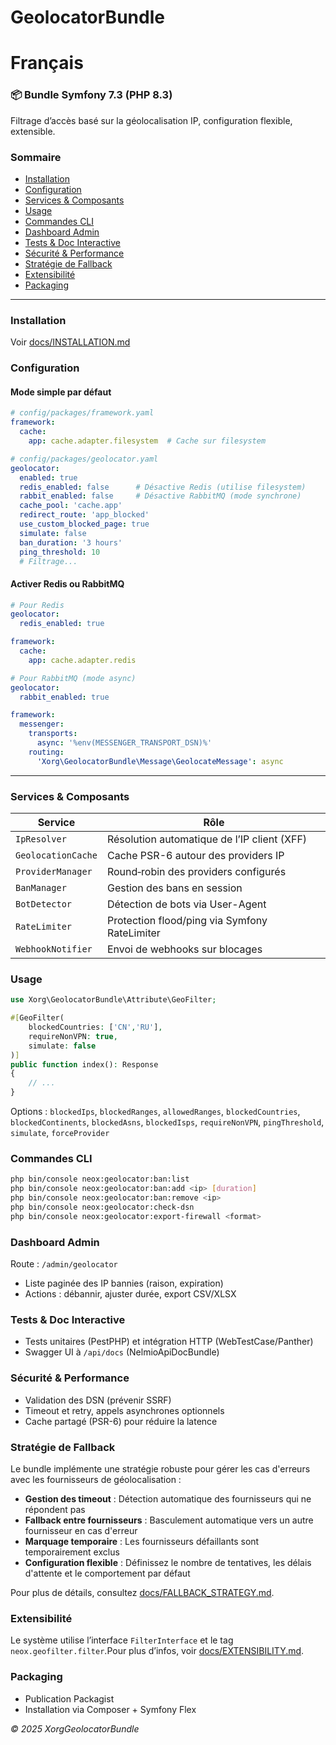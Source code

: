 # GeolocatorBundle

# Français

### 📦 Bundle Symfony 7.3 (PHP 8.3)

Filtrage d’accès basé sur la géolocalisation IP, configuration flexible, extensible.

### Sommaire

- [Installation](#installation)
- [Configuration](#configuration)
- [Services & Composants](#services--composants)
- [Usage](#usage)
- [Commandes CLI](#commandes-cli)
- [Dashboard Admin](#dashboard-admin)
- [Tests & Doc Interactive](#tests--doc-interactive)
- [Sécurité & Performance](#sécurité--performance)
- [Stratégie de Fallback](#stratégie-de-fallback)
- [Extensibilité](#extensibilité)
- [Packaging](#packaging)

---

### Installation

Voir [docs/INSTALLATION.md](docs/INSTALLATION.md)

### Configuration

#### Mode simple par défaut
```yaml
# config/packages/framework.yaml
framework:
  cache:
    app: cache.adapter.filesystem  # Cache sur filesystem

# config/packages/geolocator.yaml
geolocator:
  enabled: true
  redis_enabled: false      # Désactive Redis (utilise filesystem)
  rabbit_enabled: false     # Désactive RabbitMQ (mode synchrone)
  cache_pool: 'cache.app'
  redirect_route: 'app_blocked'
  use_custom_blocked_page: true
  simulate: false
  ban_duration: '3 hours'
  ping_threshold: 10
  # Filtrage...
```

#### Activer Redis ou RabbitMQ
```yaml
# Pour Redis
geolocator:
  redis_enabled: true

framework:
  cache:
    app: cache.adapter.redis

# Pour RabbitMQ (mode async)
geolocator:
  rabbit_enabled: true

framework:
  messenger:
    transports:
      async: '%env(MESSENGER_TRANSPORT_DSN)%'
    routing:
      'Xorg\GeolocatorBundle\Message\GeolocateMessage': async
```

---

### Services & Composants

| Service            | Rôle                                          |
| ------------------ | --------------------------------------------- |
| `IpResolver`       | Résolution automatique de l’IP client (XFF)   |
| `GeolocationCache` | Cache PSR-6 autour des providers IP           |
| `ProviderManager`  | Round‑robin des providers configurés          |
| `BanManager`       | Gestion des bans en session                   |
| `BotDetector`      | Détection de bots via User-Agent              |
| `RateLimiter`      | Protection flood/ping via Symfony RateLimiter |
| `WebhookNotifier`  | Envoi de webhooks sur blocages                |

### Usage

```php
use Xorg\GeolocatorBundle\Attribute\GeoFilter;

#[GeoFilter(
    blockedCountries: ['CN','RU'],
    requireNonVPN: true,
    simulate: false
)]
public function index(): Response
{
    // ...
}
```

Options : `blockedIps`, `blockedRanges`, `allowedRanges`, `blockedCountries`, `blockedContinents`, `blockedAsns`, `blockedIsps`, `requireNonVPN`, `pingThreshold`, `simulate`, `forceProvider`

### Commandes CLI

```bash
php bin/console neox:geolocator:ban:list
php bin/console neox:geolocator:ban:add <ip> [duration]
php bin/console neox:geolocator:ban:remove <ip>
php bin/console neox:geolocator:check-dsn
php bin/console neox:geolocator:export-firewall <format>
```

### Dashboard Admin

Route : `/admin/geolocator`

- Liste paginée des IP bannies (raison, expiration)
- Actions : débannir, ajuster durée, export CSV/XLSX

### Tests & Doc Interactive

- Tests unitaires (PestPHP) et intégration HTTP (WebTestCase/Panther)
- Swagger UI à `/api/docs` (NelmioApiDocBundle)

### Sécurité & Performance

- Validation des DSN (prévenir SSRF)
- Timeout et retry, appels asynchrones optionnels
- Cache partagé (PSR-6) pour réduire la latence

### Stratégie de Fallback

Le bundle implémente une stratégie robuste pour gérer les cas d'erreurs avec les fournisseurs de géolocalisation :

- **Gestion des timeout** : Détection automatique des fournisseurs qui ne répondent pas
- **Fallback entre fournisseurs** : Basculement automatique vers un autre fournisseur en cas d'erreur
- **Marquage temporaire** : Les fournisseurs défaillants sont temporairement exclus
- **Configuration flexible** : Définissez le nombre de tentatives, les délais d'attente et le comportement par défaut

Pour plus de détails, consultez [docs/FALLBACK_STRATEGY.md](docs/FALLBACK_STRATEGY.md).

### Extensibilité

Le système utilise l’interface `FilterInterface` et le tag `neox.geofilter.filter`.Pour plus d’infos, voir [docs/EXTENSIBILITY.md](docs/EXTENSIBILITY.md).

### Packaging

- Publication Packagist
- Installation via Composer + Symfony Flex

*© 2025 XorgGeolocatorBundle*
